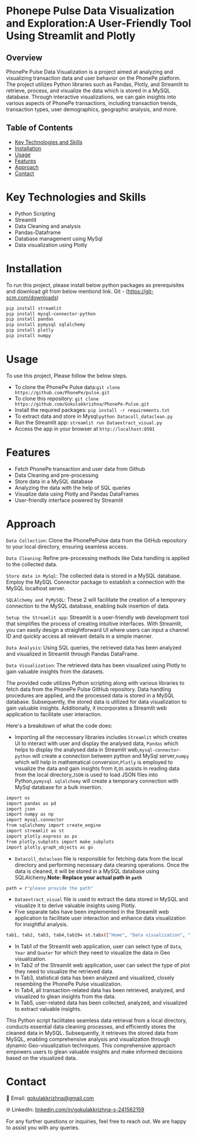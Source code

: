 # Phonepe Pulse Data Visualization and Exploration:A User-Friendly Tool Using Streamlit and Plotly
## Overview
PhonePe Pulse Data Visualization is a project aimed at analyzing and visualizing transaction data and user behavior on the PhonePe platform. The project utilizes Python libraries such as Pandas, Plotly, and Streamlit to retrieve, process, and visualize the data which is stored in a MySQL database. Through interactive visualizations, we can gain insights into various aspects of PhonePe transactions, including transaction trends, transaction types, user demographics, geographic analysis, and more.
## Table of Contents
- [Key Technologies and Skills](#key-technologies-and-skills)
- [Installation](#installation)
- [Usage](#usage)
- [Features](#features)
- [Approach](#approach)
- [Contact](#contact)
# Key Technologies and Skills
- Python Scripting
- Streamlit
- Data Cleaning and analysis
- Pandas-Dataframe
- Database management using MySql
- Data visualization using Plotly
# Installation
To run this project, please install below python packages as prerequisites and download git from below mentiond link.
Git - (https://git-scm.com/downloads)
```bash
pip install streamlit
pip install mysql-connector-python
pip install pandas
pip install pymysql sqlalchemy
pip install plotly
pip install numpy
```
# Usage
To use this project, Please follow the below steps.
- To clone the PhonePe Pulse data:```git clone https://github.com/PhonePe/pulse.git```
- To clone this repository: ```git clone https://github.com/Gokulakkrizhna/PhonePe-Pulse.git```
- Install the required packages: ```pip install -r requirements.txt ```
- To extract data and store in Mysql:```python Datacoll_dataclean.py```
- Run the Streamlit app: ```streamlit run Dataextract_visual.py```
- Access the app in your browser at ```http://localhost:8501```
# Features
- Fetch PhonePe transaction and user data from Github
- Data Cleaning and pre-processing
- Store data in a MySQL database
- Analyzing the data with the help of SQL queries
- Visualize data using Plotly and Pandas DataFrames
- User-friendly interface powered by Streamlit
# Approach
```Data Collection```: Clone the PhonePePulse data from the GitHub repository to your local directory, ensuring seamless access. 

```Data Cleaning```: Refine pre-processing methods like Data handling is applied to the collected data.

```Store data in MySql```: The collected data is stored in a MySQL database. Employ the MySQL Connector package to establish a connection with the MySQL localhost server. 

```SQLAlchemy and PyMySQL```: These 2 will facilitate the creation of a temporary connection to the MySQL database, enabling bulk insertion of data.

```Setup the Streamlit app```: Streamlit is a user-friendly web development tool that simplifies the process of creating intuitive interfaces. With Streamlit, you can easily design a straightforward UI where users can input a channel ID and quickly access all relevant details in a simple manner.

```Data Analysis```: Using SQL queries, the retrieved data has been analyzed and visualized in Streamlit through Pandas DataFrame.

```Data Visualization```: The retrieved data has been visualized using Plotly to gain valuable insights from the datasets.

The provided code utilizes Python scripting along with various libraries to fetch data from the PhonePe Pulse GitHub repository. Data handling procedures are applied, and the processed data is stored in a MySQL database. Subsequently, the stored data is utilized for data visualization to gain valuable insights. Additionally, it incorporates a Streamlit web application to facilitate user interaction.

Here's a breakdown of what the code does:
- Importing all the neccessary libraries includes ```Streamlit``` which creates UI to interact with user and display the analysed data, ```Pandas``` which helps to display the analysed data in Streamlit web,```mysql-connector-python``` will create a connection between python and MySql server,```numpy``` which will help in mathematical conversion,```Plotly```  is employed to visualize the data and gain insights from it,```OS``` assists in reading data from the local directory,```JSON``` is used to load JSON files into Python,```pymysql sqlalchemy``` will create a temporary connection with MySql database for a bulk insertion.
```bash
import os
import pandas as pd
import json
import numpy as np
import mysql.connector
from sqlalchemy import create_engine
import streamlit as st
import plotly.express as px
from plotly.subplots import make_subplots
import plotly.graph_objects as go
```
- ```Datacoll_dataclean``` file is responsible for fetching data from the local directory and performing necessary data cleaning operations. Once the data is cleaned, it will be stored in a MySQL database using SQLAlchemy.**Note: Replace your actual path in ```path```**
```bash
path = r"please provide the path"
```
- ```Dataextract_visual```  file is used to extract the data stored in MySQL and visualize it to derive valuable insights using Plotly.
- Five separate tabs have been implemented in the Streamlit web application to facilitate user interaction and enhance data visualization for insightful analysis.
```bash
tab1, tab2, tab3, tab4,tab19= st.tabs(["Home", "Data visualization", " Statistics Data","Transaction Insights","User Insights"])
```
- In Tab1 of the Streamlit web application, user can select type of ```Data```, ```Year``` and ```Quater``` for which they need to visualize the data in Geo visualization.
- In Tab2 of the Streamlit web application, user can select the type of plot they need to visualize the retrieved data.
- In Tab3, statistical data has been analyzed and visualized, closely resembling the PhonePe Pulse visualization.
- In Tab4, all transaction-related data has been retrieved, analyzed, and visualized to glean insights from the data.
- In Tab5, user-related data has been collected, analyzed, and visualized to extract valuable insights.

This Python script facilitates seamless data retrieval from a local directory, conducts essential data cleaning processes, and efficiently stores the cleaned data in MySQL. Subsequently, it retrieves the stored data from MySQL, enabling comprehensive analysis and visualization through dynamic Geo-visualization techniques. This comprehensive approach empowers users to glean valuable insights and make informed decisions based on the visualized data.

# Contact
📧 Email: [gokulakkrizhna@gmail.com](mailto:gokulakkrizhna@gmail.com)

🌐 LinkedIn: [linkedin.com/in/gokulakkrizhna-s-241562159](https://www.linkedin.com/in/gokulakkrizhna-s-241562159/)

For any further questions or inquiries, feel free to reach out. We are happy to assist you with any queries.
